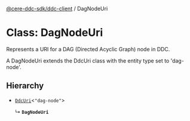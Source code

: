 [@cere-ddc-sdk/ddc-client](../README.md) / DagNodeUri

# Class: DagNodeUri

Represents a URI for a DAG (Directed Acyclic Graph) node in DDC.

A DagNodeUri extends the DdcUri class with the entity type set to 'dag-node'.

## Hierarchy

- [`DdcUri`](DdcUri.md)\<``"dag-node"``\>

  ↳ **`DagNodeUri`**

